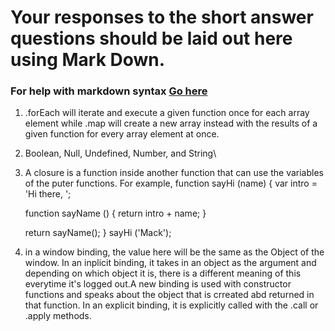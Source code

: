 # Your responses to the short answer questions should be laid out here using Mark Down.
### For help with markdown syntax [Go here](https://github.com/adam-p/markdown-here/wiki/Markdown-Cheatsheet)
1) .forEach will iterate and execute a given function once for each array element while .map will create a new array instead with the results of a given function for every array element at once.

2) Boolean, Null, Undefined, Number, and String\

3) A closure is a function inside another function that can use the variables of the puter functions. For example, function sayHi (name) {
    var intro = 'Hi there, ';

    function sayName () {
        return intro + name;
    }

    return sayName();
}
sayHi ('Mack');

4) in a window binding, the value here will be the same as the Object of the window. In an inplicit binding, it takes in an object as the argument and depending on which object it is, there is a different meaning of this everytime it's logged out.A new binding is used with constructor functions and speaks about the object that is crreated abd returned in that function. In an explicit binding, it is explicitly called with the .call or .apply methods.
